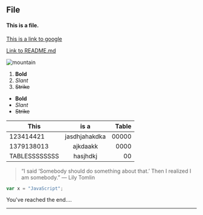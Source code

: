 ## File
#### This is a file.

[This is a link to google](https://www.google.com)

[Link to README.md](../Challenge-Git-Github-and-Markdown/master/README.md)

![mountain](https://encrypted-tbn0.gstatic.com/images?q=tbn:ANd9GcTzDqs9Iv78cgTsVEYq_e7LyjsEINeo6h6CXoeGj-1l07FC26M_Ew "Mountain")

1. **Bold** 
2. _Slant_ 
3. ~~Strike~~

* **Bold** 
* _Slant_ 
* ~~Strike~~

| This          | is a          | Table |
| ------------- |:-------------:| -----:|
| 123414421     | jasdhjahakdka | 00000 |
| 1379138013    | ajkdaakk      |  0000 |
| TABLESSSSSSSS | hasjhdkj      |    00 |


> “I said ‘Somebody should do something about that.’ Then I realized I am somebody.” ― Lily Tomlin

```javascript
var x = "JavaScript";
```

You've reached the end....
***
